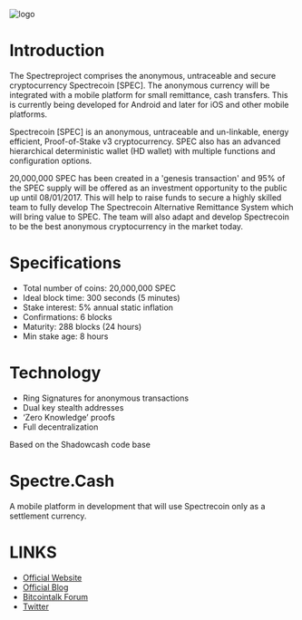 ![logo](http://i.imgur.com/c1qo7WH.png)

Introduction
==========================

The Spectreproject comprises the anonymous, untraceable and secure cryptocurrency Spectrecoin [SPEC].
The anonymous currency will be integrated with a mobile platform for small remittance, cash transfers.
This is currently being developed for Android and later for iOS and other mobile platforms.

Spectrecoin [SPEC] is an anonymous, untraceable and un-linkable, energy efficient, Proof-of-Stake v3 cryptocurrency.
SPEC also has an advanced hierarchical deterministic wallet (HD wallet) with multiple functions and configuration options.

20,000,000 SPEC has been created in a 'genesis transaction' and 95% of the SPEC supply will be offered as an investment opportunity to the public up until 08/01/2017. This will help to raise funds to secure a highly skilled team to fully develop The Spectrecoin Alternative Remittance System which will bring value to SPEC. The team will also adapt and develop Spectrecoin to be the best anonymous cryptocurrency in the market today.

Specifications
==========================
* Total number of coins: 20,000,000 SPEC
* Ideal block time: 300 seconds (5 minutes)
* Stake interest: 5% annual static inflation
* Confirmations: 6 blocks
* Maturity: 288 blocks (24 hours)
* Min stake age: 8 hours

Technology
==========================
* Ring Signatures for anonymous transactions
* Dual key stealth addresses
* ‘Zero Knowledge’ proofs
* Full decentralization

Based on the Shadowcash code base

Spectre.Cash
==========================
A mobile platform in development that will use Spectrecoin only as a settlement currency.

LINKS
==========================
* [Official Website](https://spectreproject.io/)
* [Official Blog](https://blog.spectreproject.io/)
* [Bitcointalk Forum](https://bitcointalk.org/index.php?topic=1704473.0)
* [Twitter](https://twitter.com/SpectreCash)
